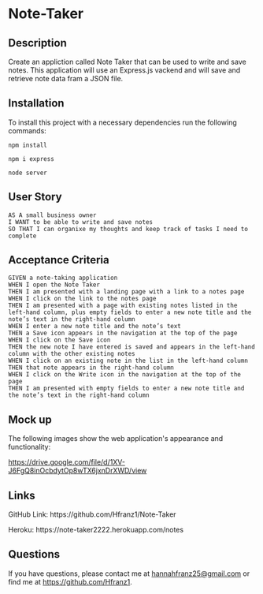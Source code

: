 # Note-Taker
## Description
  Create an appliction called Note Taker that can be used to write and save notes. 
  This application will use an Express.js vackend and will save and retrieve note data fram a JSON file.
  
  ## Installation
  To install this project with a necessary dependencies run the following commands: 
  ```
  npm install
  ```
  ```
  npm i express
  ```
  ```
  node server
  ```
  
  ## User Story
  ```
  AS A small business owner
  I WANT to be able to write and save notes
  SO THAT I can organixe my thoughts and keep track of tasks I need to complete
  ```
  
  ## Acceptance Criteria
  
  ```
  GIVEN a note-taking application
WHEN I open the Note Taker
THEN I am presented with a landing page with a link to a notes page
WHEN I click on the link to the notes page
THEN I am presented with a page with existing notes listed in the left-hand column, plus empty fields to enter a new note title and the note’s text in the right-hand column
WHEN I enter a new note title and the note’s text
THEN a Save icon appears in the navigation at the top of the page
WHEN I click on the Save icon
THEN the new note I have entered is saved and appears in the left-hand column with the other existing notes
WHEN I click on an existing note in the list in the left-hand column
THEN that note appears in the right-hand column
WHEN I click on the Write icon in the navigation at the top of the page
THEN I am presented with empty fields to enter a new note title and the note’s text in the right-hand column
```
## Mock up
The following images show the web application's appearance and functionality:

https://drive.google.com/file/d/1XV-J6FgQ8inOcbdytOp8wTX6jxnDrXWD/view

## Links
<p>
GitHub Link:  https://github.com/Hfranz1/Note-Taker
</p>
<p>
Heroku: https://note-taker2222.herokuapp.com/notes
</p>

## Questions
If you have questions, please contact me at hannahfranz25@gmail.com or find me at https://github.com/Hfranz1.
